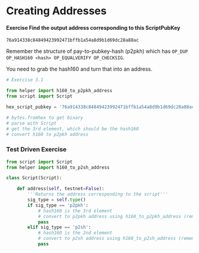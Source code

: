 
# Creating Addresses

#### Exercise Find the output address corresponding to this ScriptPubKey
```
76a914338c84849423992471bffb1a54a8d9b1d69dc28a88ac
```

Remember the structure of pay-to-pubkey-hash (p2pkh) which has `OP_DUP OP_HASH160 <hash> OP_EQUALVERIFY OP_CHECKSIG`.

You need to grab the hash160 and turn that into an address.


```python
# Exercise 3.1

from helper import h160_to_p2pkh_address
from script import Script

hex_script_pubkey = '76a914338c84849423992471bffb1a54a8d9b1d69dc28a88ac'

# bytes.fromhex to get binary
# parse with Script
# get the 3rd element, which should be the hash160
# convert h160 to p2pkh address
```

### Test Driven Exercise


```python
from script import Script
from helper import h160_to_p2sh_address

class Script(Script):

    def address(self, testnet=False):
        '''Returns the address corresponding to the script'''
        sig_type = self.type()
        if sig_type == 'p2pkh':
            # hash160 is the 3rd element
            # convert to p2pkh address using h160_to_p2pkh_address (remember testnet)
            pass
        elif sig_type == 'p2sh':
            # hash160 is the 2nd element
            # convert to p2sh address using h160_to_p2sh_address (remember testnet)
            pass
```
